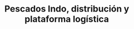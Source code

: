 ---
title: "Pescados Indo, distribución y plataforma logística"
url: /aia/pescados-indo-distribucion-y-plataforma-logistica/
shop: marisco
---